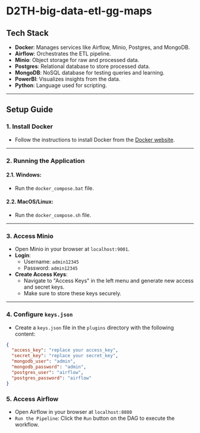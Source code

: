# D2TH-big-data-etl-gg-maps

## Tech Stack
- **Docker**: Manages services like Airflow, Minio, Postgres, and MongoDB.
- **Airflow**: Orchestrates the ETL pipeline.
- **Minio**: Object storage for raw and processed data.
- **Postgres**: Relational database to store processed data.
- **MongoDB**: NoSQL database for testing queries and learning.
- **PowerBI**: Visualizes insights from the data.
- **Python**: Language used for scripting.

---

## Setup Guide

### 1. Install Docker
- Follow the instructions to install Docker from the [Docker website](https://www.docker.com/).

---

### 2. Running the Application

#### 2.1. Windows:
- Run the `docker_compose.bat` file.

#### 2.2. MacOS/Linux:
- Run the `docker_compose.sh` file.

---

### 3. Access Minio
- Open Minio in your browser at `localhost:9001`.
- **Login**: 
  - Username: `admin12345`
  - Password: `admin12345`
- **Create Access Keys**:
  - Navigate to "Access Keys" in the left menu and generate new access and secret keys.
  - Make sure to store these keys securely.

---

### 4. Configure `keys.json`
- Create a `keys.json` file in the `plugins` directory with the following content:

```json
{
  "access_key": "replace your access_key",
  "secret_key": "replace your secret_key",
  "mongodb_user": "admin",
  "mongodb_password": "admin",
  "postgres_user": "airflow",
  "postgres_password": "airflow"
}
```

### 5. Access Airflow
- Open Airflow in your browser at `localhost:8080`
- `Run the Pipeline`: Click the `Run` button on the DAG to execute the workflow.